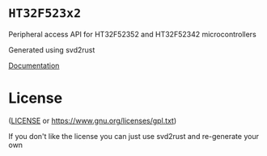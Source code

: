 # `HT32F523x2`
Peripheral access API for HT32F52352 and HT32F52342 microcontrollers

Generated using svd2rust

[Documentation](https://docs.rs/ht32f523x2)

# License
([LICENSE](GPL-V3) or
  https://www.gnu.org/licenses/gpl.txt)

If you don't like the license you can just use svd2rust and re-generate your own
